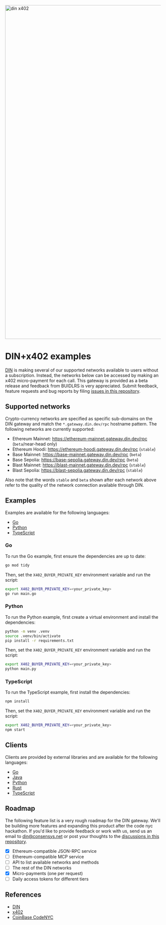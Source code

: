 <img width="1920" height="1080" alt="din x402" src="https://github.com/user-attachments/assets/c922e0ab-3fc2-4a1c-af64-1b23e072a9d4" />

# DIN+x402 examples

[DIN](https://din.build) is making several of our supported networks available to users without a subscription.  Instead, the networks below can be accessed by making an x402 micro-payment for each call.  This gateway is provided as a beta release and feedback from BUIDLRS is very appreciated.  Submit feedback, feature requests and bug reports by filing [issues in this repository](https://github.com/DIN-center/din-x402-examples/issues).

## Supported networks

Crypto-currency networks are specified as specific sub-domains on the DIN gateway and match the `*.gateway.din.dev/rpc` hostname pattern.  The following networks are currently supported:

* Ethereum Mainnet: https://ethereum-mainnet.gateway.din.dev/rpc (`beta`/near-head only)
* Ethereum Hoodi: https://ethereum-hoodi.gateway.din.dev/rpc (`stable`)
* Base Mainnet: https://base-mainnet.gateway.din.dev/rpc (`beta`)
* Base Sepolia: https://base-sepolia.gateway.din.dev/rpc (`beta`)
* Blast Mainnet: https://blast-mainnet.gateway.din.dev/rpc (`stable`)
* Blast Sepolia: https://blast-sepolia.gateway.din.dev/rpc (`stable`)


Also note that the words `stable` and `beta` shown after each network above refer to the quality of the network connection available through DIN.

## Examples

Examples are available for the following languages:

* [Go](/main.go)
* [Python](/main.py)
* [TypeScript](/main.ts)

### Go

To run the Go example, first ensure the dependencies are up to date:

```bash
go mod tidy
```

Then, set the `X402_BUYER_PRIVATE_KEY` environment variable and run the script:

```bash
export X402_BUYER_PRIVATE_KEY=<your_private_key>
go run main.go
```

### Python

To run the Python example, first create a virtual environment and install the dependencies:

```bash
python -m venv .venv
source .venv/bin/activate
pip install -r requirements.txt
```

Then, set the `X402_BUYER_PRIVATE_KEY` environment variable and run the script:

```bash
export X402_BUYER_PRIVATE_KEY=<your_private_key>
python main.py
```

### TypeScript

To run the TypeScript example, first install the dependencies:

```bash
npm install
```

Then, set the `X402_BUYER_PRIVATE_KEY` environment variable and run the script:

```bash
export X402_BUYER_PRIVATE_KEY=<your_private_key>
npm start
```

## Clients

Clients are provided by external libraries and are available for the following languages:

* [Go](https://github.com/selesy/x402-buyer)
* [Java](https://github.com/coinbase/x402/tree/main/java/src/main/java/com/coinbase/x402/client)
* [Python](https://github.com/coinbase/x402/tree/main/python/x402/src/x402/clients)
* [Rust](https://github.com/x402-rs/x402-rs/tree/b13a4714432ae3421b0421c61103e5a57f8b5d38/crates/x402-reqwest)
* [TypeScript](https://github.com/coinbase/x402/tree/main/typescript/packages)

## Roadmap

The following feature list is a very rough roadmap for the DIN gateway.  We'll be building more features and expanding this product after the code nyc hackathon. If you'd like to provide feedback or work with us, send us an email to din@consensys.net or post your thoughts to the [discussions in this repository](https://github.com/DIN-center/din-x402-examples/discussions).

* [x] Ethereum-compatible JSON-RPC service
* [ ] Ethereum-compatible MCP service
* [ ] API to list available networks and methods
* [ ] The rest of the DIN networks
* [x] Micro-payments (one per request)
* [ ] Daily access tokens for different tiers

## References

* [DIN](https://din.build/)
* [x402](https://www.x402.org/)
* [CoinBase CodeNYC](https://www.coinbase.com/developer-platform/codenyc)
